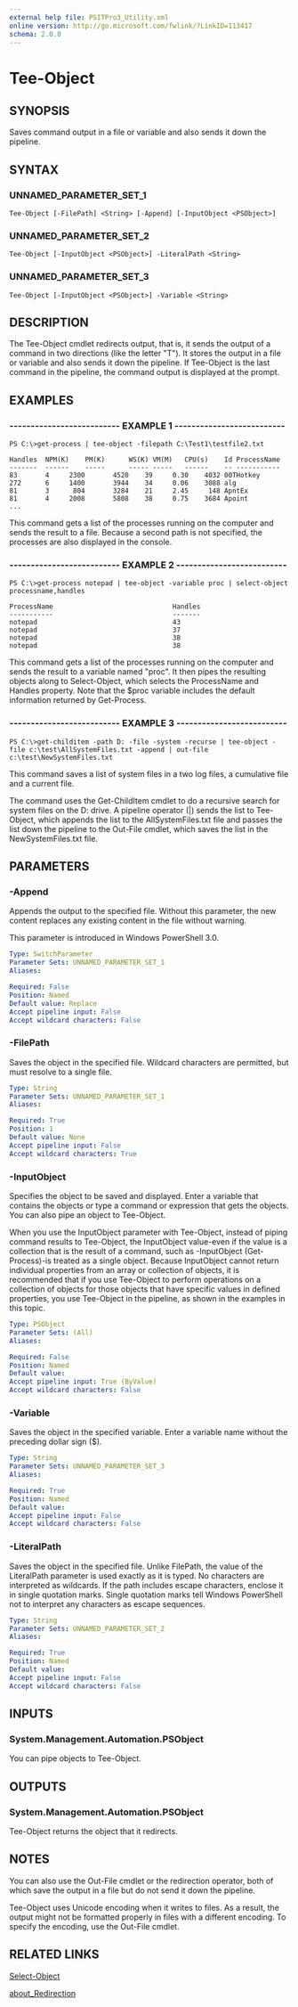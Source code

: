 ```yaml
---
external help file: PSITPro3_Utility.xml
online version: http://go.microsoft.com/fwlink/?LinkID=113417
schema: 2.0.0
---
```


# Tee-Object
## SYNOPSIS
Saves command output in a file or variable and also sends it down the pipeline.

## SYNTAX

### UNNAMED_PARAMETER_SET_1
```
Tee-Object [-FilePath] <String> [-Append] [-InputObject <PSObject>]
```

### UNNAMED_PARAMETER_SET_2
```
Tee-Object [-InputObject <PSObject>] -LiteralPath <String>
```

### UNNAMED_PARAMETER_SET_3
```
Tee-Object [-InputObject <PSObject>] -Variable <String>
```

## DESCRIPTION
The Tee-Object cmdlet redirects output, that is, it sends the output of a command in two directions (like the letter "T").
It stores the output in a file or variable and also sends it down the pipeline.
If Tee-Object is the last command in the pipeline, the command output is displayed at the prompt.

## EXAMPLES

### -------------------------- EXAMPLE 1 --------------------------
```
PS C:\>get-process | tee-object -filepath C:\Test1\testfile2.txt

Handles  NPM(K)    PM(K)      WS(K) VM(M)   CPU(s)    Id ProcessName
-------  ------    -----      ----- -----   ------    -- -----------
83       4     2300       4520    39     0.30    4032 00THotkey
272      6     1400       3944    34     0.06    3088 alg
81       3      804       3284    21     2.45     148 ApntEx
81       4     2008       5808    38     0.75    3684 Apoint
...
```

This command gets a list of the processes running on the computer and sends the result to a file.
Because a second path is not specified, the processes are also displayed in the console.

### -------------------------- EXAMPLE 2 --------------------------
```
PS C:\>get-process notepad | tee-object -variable proc | select-object processname,handles

ProcessName                              Handles
-----------                              -------
notepad                                  43
notepad                                  37
notepad                                  38
notepad                                  38
```

This command gets a list of the processes running on the computer and sends the result to a variable named "proc".
It then pipes the resulting objects along to Select-Object, which selects the ProcessName and Handles property.
Note that the $proc variable includes the default information returned by Get-Process.

### -------------------------- EXAMPLE 3 --------------------------
```
PS C:\>get-childitem -path D: -file -system -recurse | tee-object -file c:\test\AllSystemFiles.txt -append | out-file c:\test\NewSystemFiles.txt
```

This command saves a list of system files in a two log files, a cumulative file and a current file.

The command uses the Get-ChildItem cmdlet to do a recursive search for system files on the D: drive.
A pipeline operator (|) sends the list to Tee-Object, which appends the list to the AllSystemFiles.txt file and passes the list down the pipeline to the Out-File cmdlet, which saves the list in the NewSystemFiles.txt file.

## PARAMETERS

### -Append
Appends the output to the specified file.
Without this parameter, the new content replaces any existing content in the file without warning.

This parameter is introduced in Windows PowerShell 3.0.

```yaml
Type: SwitchParameter
Parameter Sets: UNNAMED_PARAMETER_SET_1
Aliases: 

Required: False
Position: Named
Default value: Replace
Accept pipeline input: False
Accept wildcard characters: False
```

### -FilePath
Saves the object in the specified file.
Wildcard characters are permitted, but must resolve to a single file.

```yaml
Type: String
Parameter Sets: UNNAMED_PARAMETER_SET_1
Aliases: 

Required: True
Position: 1
Default value: None
Accept pipeline input: False
Accept wildcard characters: True
```

### -InputObject
Specifies the object to be saved and displayed.
Enter a variable that contains the objects or type a command or expression that gets the objects.
You can also pipe an object to Tee-Object.

When you use the InputObject parameter with Tee-Object, instead of piping command results to Tee-Object, the InputObject value-even if the value is a collection that is the result of a command, such as -InputObject (Get-Process)-is treated as a single object.
Because InputObject cannot return individual properties from an array or collection of objects, it is recommended that if you use Tee-Object to perform operations on a collection of objects for those objects that have specific values in defined properties, you use Tee-Object in the pipeline, as shown in the examples in this topic.

```yaml
Type: PSObject
Parameter Sets: (All)
Aliases: 

Required: False
Position: Named
Default value: 
Accept pipeline input: True (ByValue)
Accept wildcard characters: False
```

### -Variable
Saves the object in the specified variable.
Enter a variable name without the preceding dollar sign ($).

```yaml
Type: String
Parameter Sets: UNNAMED_PARAMETER_SET_3
Aliases: 

Required: True
Position: Named
Default value: 
Accept pipeline input: False
Accept wildcard characters: False
```

### -LiteralPath
Saves the object in the specified file.
Unlike FilePath, the value of the LiteralPath parameter is used exactly as it is typed.
No characters are interpreted as wildcards.
If the path includes escape characters, enclose it in single quotation marks.
Single quotation marks tell Windows PowerShell not to interpret any characters as escape sequences.

```yaml
Type: String
Parameter Sets: UNNAMED_PARAMETER_SET_2
Aliases: 

Required: True
Position: Named
Default value: 
Accept pipeline input: False
Accept wildcard characters: False
```

## INPUTS

### System.Management.Automation.PSObject
You can pipe objects to Tee-Object.

## OUTPUTS

### System.Management.Automation.PSObject
Tee-Object returns the object that it redirects.

## NOTES
You can also use the Out-File cmdlet or the redirection operator, both of which save the output in a file but do not send it down the pipeline.

Tee-Object uses Unicode encoding when it writes to files.
As a result, the output might not be formatted properly in files with a different encoding.
To specify the encoding, use the Out-File cmdlet.

## RELATED LINKS

[Select-Object](2f182056-7955-4b77-9c58-64ab4a680074)

[about_Redirection](3f416f82-e815-439a-965c-68f1ee2e7a2b)

